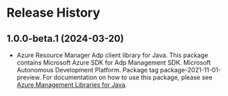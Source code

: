 # Release History

## 1.0.0-beta.1 (2024-03-20)

- Azure Resource Manager Adp client library for Java. This package contains Microsoft Azure SDK for Adp Management SDK. Microsoft Autonomous Development Platform. Package tag package-2021-11-01-preview. For documentation on how to use this package, please see [Azure Management Libraries for Java](https://aka.ms/azsdk/java/mgmt).
